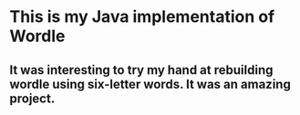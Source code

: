 # This is my Java implementation of Wordle

## It was interesting to try my hand at rebuilding wordle using six-letter words. It was an amazing project.